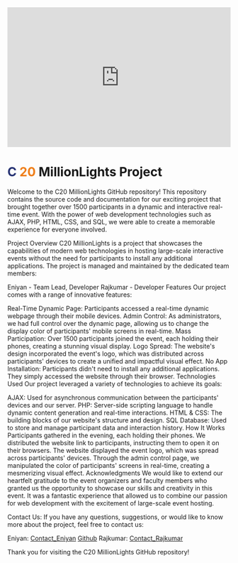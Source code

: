 <iframe width="100%" height="315" src="https://www.youtube.com/embed/7hU8S8eREqQ?rel=0&autoplay=1" frameborder="0" allowfullscreen></iframe>

# <span style="color: #283474;">C</span> <span style="color: #ef7f1b;">20</span> MillionLights Project



Welcome to the C20 MillionLights GitHub repository! This repository contains the source code and documentation for our exciting project that brought together over 1500 participants in a dynamic and interactive real-time event. With the power of web development technologies such as AJAX, PHP, HTML, CSS, and SQL, we were able to create a memorable experience for everyone involved.

Project Overview
C20 MillionLights is a project that showcases the capabilities of modern web technologies in hosting large-scale interactive events without the need for participants to install any additional applications. The project is managed and maintained by the dedicated team members:

Eniyan - Team Lead, Developer
Rajkumar - Developer
Features
Our project comes with a range of innovative features:

Real-Time Dynamic Page: Participants accessed a real-time dynamic webpage through their mobile devices.
Admin Control: As administrators, we had full control over the dynamic page, allowing us to change the display color of participants' mobile screens in real-time.
Mass Participation: Over 1500 participants joined the event, each holding their phones, creating a stunning visual display.
Logo Spread: The website's design incorporated the event's logo, which was distributed across participants' devices to create a unified and impactful visual effect.
No App Installation: Participants didn't need to install any additional applications. They simply accessed the website through their browser.
Technologies Used
Our project leveraged a variety of technologies to achieve its goals:

AJAX: Used for asynchronous communication between the participants' devices and our server.
PHP: Server-side scripting language to handle dynamic content generation and real-time interactions.
HTML & CSS: The building blocks of our website's structure and design.
SQL Database: Used to store and manage participant data and interaction history.
How It Works
Participants gathered in the evening, each holding their phones.
We distributed the website link to participants, instructing them to open it on their browsers.
The website displayed the event logo, which was spread across participants' devices.
Through the admin control page, we manipulated the color of participants' screens in real-time, creating a mesmerizing visual effect.
Acknowledgments
We would like to extend our heartfelt gratitude to the event organizers and faculty members who granted us the opportunity to showcase our skills and creativity in this event. It was a fantastic experience that allowed us to combine our passion for web development with the excitement of large-scale event hosting.

Contact Us:
If you have any questions, suggestions, or would like to know more about the project, feel free to contact us:

Eniyan: [Contact_Eniyan](https://www.linkedin.com/in/m-k-eniyan-519b95267/)  [Github](https://github.com/EniyanCSE)
Rajkumar: [Contact_Rajkumar](https://www.linkedin.com/in/rajkumarr28/)

Thank you for visiting the C20 MillionLights GitHub repository!
